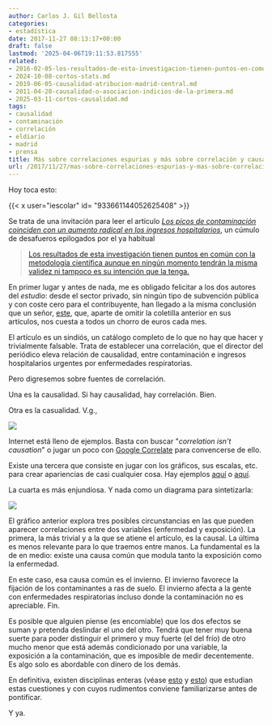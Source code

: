 ```yaml
---
author: Carlos J. Gil Bellosta
categories:
- estadística
date: 2017-11-27 08:13:17+00:00
draft: false
lastmod: '2025-04-06T19:11:53.817555'
related:
- 2016-02-05-los-resultados-de-esta-investigacion-tienen-puntos-en-comun-con-la-metodologia-cientifica-aunque-en-ningun-momento-tendran-la-misma-validez-ni-tampoco-es-su-intencion-que-la-tenga.md
- 2024-10-08-cortos-stats.md
- 2019-06-05-causalidad-atribucion-madrid-central.md
- 2011-04-20-causalidad-o-asociacion-indicios-de-la-primera.md
- 2025-03-11-cortos-causalidad.md
tags:
- causalidad
- contaminación
- correlación
- eldiario
- madrid
- prensa
title: Más sobre correlaciones espurias y más sobre correlación y causalidad
url: /2017/11/27/mas-sobre-correlaciones-espurias-y-mas-sobre-correlacion-y-causalidad/
---
```


Hoy toca esto:

{{< x user="iescolar" id= "933661144052625408" >}}

Se trata de una invitación para leer el artículo [_Los picos de contaminación coinciden con un aumento radical en los ingresos hospitalarios_](http://www.eldiario.es/madrid/alta-contaminacion-afecta-pulmones-Madrid_0_473502958.html), un cúmulo de desafueros epilogados por el ya habitual

>[Los resultados de esta investigación tienen puntos en común con la metodología científica aunque en ningún momento tendrán la misma validez ni tampoco es su intención que la tenga.](https://datanalytics.com/2016/02/05/los-resultados-de-esta-investigacion-tienen-puntos-en-comun-con-la-metodologia-cientifica-aunque-en-ningun-momento-tendran-la-misma-validez-ni-tampoco-es-su-intencion-que-la-tenga/)

En primer lugar y antes de nada, me es obligado felicitar a los dos autores del _estudio_: desde el sector privado, sin ningún tipo de subvención pública y con coste cero para el contribuyente, han llegado a la misma conclusión que un señor, [este](https://datanalytics.com/2017/10/03/vivir-del-ruido/), que, aparte de omitir la coletilla anterior en sus artículos, nos cuesta a todos un chorro de euros cada mes.

El artículo es un sindiós, un catálogo completo de lo que no hay que hacer y trivialmente falsable. Trata de establecer una correlación, que el director del periódico eleva relación de causalidad, entre contaminación e ingresos hospitalarios urgentes por enfermedades respiratorias.

Pero digresemos sobre fuentes de correlación.

Una es la causalidad. Si hay causalidad, hay correlación. Bien.

Otra es la casualidad. V.g.,

![](/wp-uploads/2017/11/correlation_causality_mountains.png#center)

Internet está lleno de ejemplos. Basta con buscar "_correlation isn't causation_" o jugar un poco con [Google Correlate](https://www.google.com/trends/correlate) para convencerse de ello.

Existe una tercera que consiste en jugar con los gráficos, sus escalas, etc. para crear apariencias de casi cualquier cosa. Hay ejemplos [aquí](https://datanalytics.com/2011/05/31/graficaca-en-el-ft/) o [aquí](https://datanalytics.com/2011/01/31/un-grafico-enganabobos/).

La cuarta es más enjundiosa. Y nada como un diagrama para sintetizarla:

![](/wp-uploads/2017/11/correlation_causation_common_cause.jpg)


El gráfico anterior explora tres posibles circunstancias en las que pueden aparecer correlaciones entre dos variables (enfermedad y exposición). La primera, la más trivial y a la que se atiene el artículo, es la causal. La última es menos relevante para lo que traemos entre manos. La fundamental es la de en medio: existe una causa común que modula tanto la exposición como la enfermedad.

En este caso, esa causa común es el invierno. El invierno favorece la fijación de los contaminantes a ras de suelo. El invierno afecta a la gente con enfermedades respiratorias incluso donde la contaminación no es apreciable. Fin.

Es posible que alguien piense (es encomiable) que los dos efectos se suman y pretenda deslindar el uno del otro. Tendrá que tener muy buena suerte para poder distinguir el primero y muy fuerte (el del frío) de otro mucho menor que está además condicionado por una variable, la exposición a la contaminación, que es imposible de medir decentemente. Es algo solo es abordable con dinero de los demás.

En definitiva, existen disciplinas enteras (véase [esto](https://datanalytics.com/2016/10/31/modelos-graficos-probabilisticos-en-coursera/) y [esto](https://datanalytics.com/2014/06/24/causalidad-a-la-pearl-y-el-operador-do/)) que estudian estas cuestiones y con cuyos rudimentos conviene familiarizarse antes de pontificar.

Y ya.